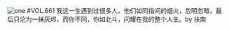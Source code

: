 ![one](http://image.wufazhuce.com/FkGY82QtJx9XY0_FeijN9LnibYTd)
#VOL.661
我这一生遇到过很多人，他们如同指间的烟火，忽明忽暗，最后只沦为一抹灰烬，而你不同，你如北斗，闪耀在我的整个人生。by 扶南